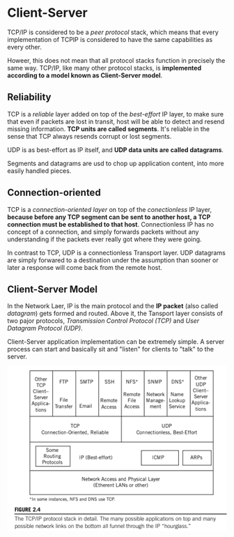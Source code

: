 # Client-Server

TCP/IP is considered to be a _peer protocol_ stack, which means that every implementation of TCPIP is considered to have the same capabilities as every other.

Howeer, this does not mean that all protocol stacks function in precisely the same way. TCP/IP, like many other protocol stacks, is __implemented according to a model known as Client-Server model__.

## Reliability

TCP is a _reliable_ layer added on top of the _best-effort_ IP layer, to make sure that even if packets are lost in transit, host will be able to detect and resend missing information. __TCP units are called segments__. It's reliable in the sense that TCP always resends corrupt or lost segments.

UDP is as best-effort as IP itself, and __UDP data units are called datagrams__.

Segments and datagrams are usd to chop up application content, into more easily handled pieces.

## Connection-oriented

TCP is a _connection-oriented layer_ on top of the _conectionless_ IP layer, __because before any TCP segment can be sent to another host, a TCP connection must be established to that host__. Connectionless IP has no concept of a connection, and simply forwards packets without any understanding if the packets ever really got where they were going.

In contrast to TCP, UDP is a connectionless Transport layer. UDP datagrams are simply forwared to a destination under the assumption than sooner or later a response will come back from the remote host.

## Client-Server Model

In the Network Laer, IP is the main protocol and the __IP packet__ (also called _datagram_) gets formed and routed. Above it, the Tansport layer consists of two pajor protocols, _Transmission Control Protocol (TCP)_ and _User Datagram Protocol (UDP)_.

Client-Server application implementation can be extremely simple. A server process can start and basically sit and "listen" for clients to "talk" to the server.

![apps](../applications/apps2.png)
